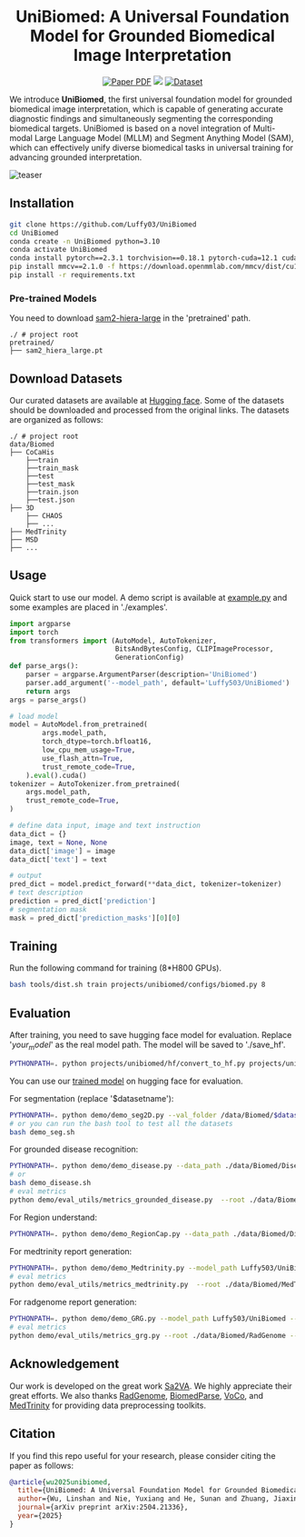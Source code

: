 <div align="center">
<h1>UniBiomed: A Universal Foundation Model for Grounded Biomedical Image Interpretation</h1>

<a href="https://arxiv.org/abs/2504.21336"><img src='https://img.shields.io/badge/arXiv-Preprint-red' alt='Paper PDF'></a>
<a href='https://huggingface.co/Luffy503/UniBiomed'><img src='https://img.shields.io/badge/%F0%9F%A4%97%20Hugging%20Face-Models-blue'></a>
<a href='https://huggingface.co/datasets/Luffy503/UniBiomed'><img src='https://img.shields.io/badge/%F0%9F%A4%97%20Hugging%20Face-Dataset-green' alt='Dataset'></a>
</div>

We introduce **UniBiomed**, the first universal foundation model for grounded biomedical image interpretation, which is capable of generating accurate diagnostic findings and simultaneously segmenting the corresponding biomedical targets. UniBiomed is based on a novel integration of Multi-modal Large Language Model (MLLM) and Segment Anything Model (SAM), which can effectively unify diverse biomedical tasks in universal training for advancing grounded interpretation.

![teaser](assets/fig1.png)

[//]: # (## News)

[//]: # ()
[//]: # (- **2025-04-30:** Paper, code, models, and datasets are released.)

## Installation
```bash
git clone https://github.com/Luffy03/UniBiomed
cd UniBiomed
conda create -n UniBiomed python=3.10
conda activate UniBiomed
conda install pytorch==2.3.1 torchvision==0.18.1 pytorch-cuda=12.1 cuda -c pytorch  -c "nvidia/label/cuda-12.1.0" -c "nvidia/label/cuda-12.1.1"
pip install mmcv==2.1.0 -f https://download.openmmlab.com/mmcv/dist/cu121/torch2.3/index.html
pip install -r requirements.txt
```

### Pre-trained Models

You need to download [sam2-hiera-large](https://huggingface.co/facebook/sam2-hiera-large) in the 'pretrained' path.
```
./ # project root
pretrained/
├── sam2_hiera_large.pt
```

## Download Datasets

Our curated datasets are available at [Hugging face](https://huggingface.co/Luffy503/UniBiomed). Some of the datasets should be downloaded and processed from the original links. The datasets are organized as follows:
```
./ # project root
data/Biomed
├── CoCaHis
    ├──train
    ├──train_mask
    ├──test
    ├──test_mask
    ├──train.json
    ├──test.json
├── 3D
    ├── CHAOS
    ├── ...
├── MedTrinity
├── MSD
├── ...
```

## Usage
Quick start to use our model. A demo script is available at [example.py](https://github.com/Luffy03/UniBiomed/blob/main/example.py) and some examples are placed in './examples'.
```python
import argparse
import torch
from transformers import (AutoModel, AutoTokenizer,
                          BitsAndBytesConfig, CLIPImageProcessor,
                          GenerationConfig)
def parse_args():
    parser = argparse.ArgumentParser(description='UniBiomed')
    parser.add_argument('--model_path', default='Luffy503/UniBiomed')
    return args
args = parse_args()

# load model
model = AutoModel.from_pretrained(
        args.model_path,
        torch_dtype=torch.bfloat16,
        low_cpu_mem_usage=True,
        use_flash_attn=True,
        trust_remote_code=True,
    ).eval().cuda()
tokenizer = AutoTokenizer.from_pretrained(
    args.model_path,
    trust_remote_code=True,
)

# define data input, image and text instruction
data_dict = {}
image, text = None, None
data_dict['image'] = image
data_dict['text'] = text

# output
pred_dict = model.predict_forward(**data_dict, tokenizer=tokenizer)
# text description
prediction = pred_dict['prediction']
# segmentation mask
mask = pred_dict['prediction_masks'][0][0]
```

## Training

Run the following command for training (8*H800 GPUs).
```bash
bash tools/dist.sh train projects/unibiomed/configs/biomed.py 8
```

## Evaluation

After training, you need to save hugging face model for evaluation. Replace '$your_model$' as the real model path. The model will be saved to './save_hf'.
```bash
PYTHONPATH=. python projects/unibiomed/hf/convert_to_hf.py projects/unibiomed/configs/biomed.py --pth-model ./work_dirs/biomed/$your_model$.pth --save-path ./save_hf
```

You can use our [trained model](https://huggingface.co/Luffy503/UniBiomed) on hugging face for evaluation.

For segmentation (replace '$datasetname'):
```bash
PYTHONPATH=. python demo/demo_seg2D.py --val_folder /data/Biomed/$datasetname --work-dir ./val_results/$datasetname --model_path Luffy503/UniBiomed
# or you can run the bash tool to test all the datasets
bash demo_seg.sh
```

For grounded disease recognition:
```bash
PYTHONPATH=. python demo/demo_disease.py --data_path ./data/Biomed/Disease/$datasetname --model_path Luffy503/UniBiomed --save_dir ./val_results/Grounded_disease/$datasetname
# or
bash demo_disease.sh
# eval metrics
python demo/eval_utils/metrics_grounded_disease.py  --root ./data/Biomed/Disease/$datasetname --prediction_dir_path ./val_results/Grounded_disease/$datasetname
```

For Region understand:
```bash
PYTHONPATH=. python demo/demo_RegionCap.py --data_path ./data/Biomed/Disease/$datasetname --model_path Luffy503/UniBiomed --save_dir ./val_results/region_understand/$datasetname
```

For medtrinity report generation:
```bash
PYTHONPATH=. python demo/demo_Medtrinity.py --model_path Luffy503/UniBiomed
# eval metrics
python demo/eval_utils/metrics_medtrinity.py  --root ./data/Biomed/MedTrinity --gt_json_path train.json --prediction_dir_path ./val_results/MedTrinity
```

For radgenome report generation:
```bash
PYTHONPATH=. python demo/demo_GRG.py --model_path Luffy503/UniBiomed --save_dir ./val_results/Grounded_Report_Generation/RadGenome
# eval metrics
python demo/eval_utils/metrics_grg.py --root ./data/Biomed/RadGenome --prediction_dir_path ./val_results/Grounded_Report_Generation/RadGenome
```

## Acknowledgement <a name="Acknowledgment"></a>

Our work is developed on the great work [Sa2VA](https://github.com/magic-research/Sa2VA). We highly appreciate their great efforts. We also thanks [RadGenome](https://huggingface.co/datasets/RadGenome/RadGenome-ChestCT), [BiomedParse](https://github.com/microsoft/BiomedParse), [VoCo](https://github.com/Luffy03/VoCo), and [MedTrinity](https://github.com/UCSC-VLAA/MedTrinity-25M) for providing data preprocessing toolkits.

## Citation

If you find this repo useful for your research, please consider citing the paper as follows:

```bibtex
@article{wu2025unibiomed,
  title={UniBiomed: A Universal Foundation Model for Grounded Biomedical Image Interpretation},
  author={Wu, Linshan and Nie, Yuxiang and He, Sunan and Zhuang, Jiaxin and Chen, Hao},
  journal={arXiv preprint arXiv:2504.21336},
  year={2025}
}
```
